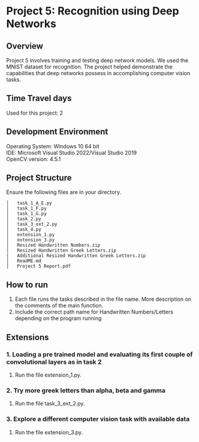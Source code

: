 ﻿# Project 5: Recognition using Deep Networks

## Overview
Project 5 involves training and testing deep network models. We used the MNIST dataset for recognition. The project helped demonstrate the capabilities that deep networks possess in accomplishing computer vision tasks.


## Time Travel days
Used for this project: 2

## Development Environment
Operating System: Windows 10 64 bit \
IDE: Microsoft Visual Studio 2022/Visual Studio 2019  \
OpenCV version: 4.5.1

## Project Structure
Ensure the following files are in your directory.

```
│   task_1_A_E.py
│   task_1_F.py
│   task_1_G.py
│   task_2.py
│   task_3_ext_2.py
│   task_4.py
│   extension_1.py
│   extension_3.py
│   Resized Handwritten Numbers.zip
│   Resized Handwritten Greek Letters.zip
|   Additional Resized Handwritten Greek Letters.zip
│   ReadME.md
│   Project 5 Report.pdf
```

## How to run
1. Each file runs the tasks described in the file name. More description on the comments of the main function.
2. Include the correct path name for Handwritten Numbers/Letters depending on the program running

## Extensions
### 1. Loading a pre trained model and evaluating its first couple of convolutional layers as in task 2
1. Run the file extension_1.py.
### 2. Try more greek letters than alpha, beta and gamma
1. Run the file task_3_ext_2.py.
### 3. Explore a different computer vision task with available data
1. Run the file extension_3.py.
